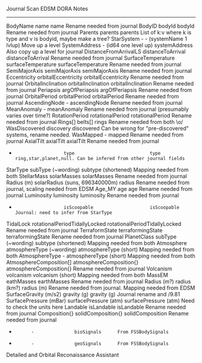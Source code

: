 Journal Scan            EDSM                            DORA                    Notes
------------            ----                            ----                    -----
BodyName                name                            name                    Rename needed from journal
BodyID                  bodyId                          bodyId			Rename needed from journal
Parents                 parents                         parents                 List of k:v where k is type and v is bodyid, maybe make a tree?
StarSystem              -                               - (systemName 1 lvlup)  Move up a level
SystemAddress           - (id64 one level up)           systemAddress           Also copy up a level for journal
DistanceFromArrivalLS   distanceToArrival               distanceToArrival       Rename needed from journal
SurfaceTemperature      surfaceTemperature              surfaceTemperature      Rename needed from journal
SemiMajorAxis           semiMajorAxis                   semiMajorAxis           Rename needed from journal
Eccentricity            orbitalEccentricity             orbitalEccentricity     Rename needed from journal
OrbitalInclination      orbitalInclination              orbitalInclination      Rename needed from journal
Periapsis               argOfPeriapsis                  argOfPeriapsis          Rename needed from journal
OrbitalPeriod           orbitalPeriod                   orbitalPeriod           Rename needed from journal
AscendingNode           -                               ascendingNode           Rename needed from journal
MeanAnomaly             -                               meanAnomaly             Rename needed from journal (presumably varies over time?)
RotationPeriod          rotationalPeriod                rotationalPeriod        Rename needed from journal
Rings[]                 belts[]                         rings                   Rename needed from both \o/
WasDiscovered           discovery                       discovered              Can be wrong for "pre-discovered" systems, rename needed.
WasMapped               -                               mapped                  Rename needed from journal
AxialTilt               axialTilt                       axialTilt               Rename needed from journal
-                       type                            type                    ring,star,planet,null. Can be infered from other journal fields

StarType                subType (~wording)              subtype (shortened)     Mapping needed from both
StellarMass             solarMasses                     solarMasses             Rename needed from journal
Radius (m)              solarRadius (suns, 696340000m)  radius             	Rename needed from journal, scaling needed from EDSM
Age_MY                  age                             age                     Rename needed from journal
Luminosity              luminosity                      luminosity              Rename needed from journal
-                       isScoopable                     isScoopable             Journal: need to infer from StarType

TidalLock               rotationalPeriodTidallyLocked   rotationalPeriodTidallyLocked
                                                                                Rename needed from journal
TerraformState          terraformingState               terraformingState       Rename needed from journal
PlanetClass             subType (~wording)              subtype (shortened)     Mapping needed from both
Atmosphere              atmosphereType (~wording)       atmosphereType (short)  Mapping needed from both
AtmosphereType          -                               atmosphereType (short)  Mapping needed from both
AtmosphereComposition[] atmosphereComposition{}         atmosphereComposition{} Rename needed from journal
Volcanism               volcanism                       volcanism (short)       Mapping needed from both
MassEM                  eathMasses                      earthMasses             Rename needed from journal
Radius (m?)             radius (km?)                    radius (m)              Rename needed from journal. Mapping needed from EDSM
SurfaceGravity (m/s2)   gravity (g)                     gravity (g)             Journal rename and /9.81
SurfacePressure (mBar)  surfacePressure (atm)           surfacePressure (atm)   Need to check the units here
Landable                isLandable                      isLandable              Rename needed from journal
Composition{}           solidComposition{}              solidComposition        Rename needed from journal
-			-				bioSignals		From FSSBodySignals
-			-				geoSignals		From FSSBodySignals

Detailed and Orbital Reconaissance Assistant
